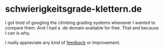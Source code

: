 # schwierigkeitsgrade-klettern.de
I got tired of googling the climbing grading systems whenever I wanted to compare them.
And I had a .de domain available for free. That and because I can is why.


I really appreciate any kind of [feedback](http://freesuggestionbox.com/pub/vnygnqb) or improvement.
